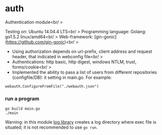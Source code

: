 # auth
Authentication module<br/ >

Testing on: Ubuntu 14.04.4 LTS<br/ >
Programming language: Golang: go1.5.2 linux/amd64<br/ >
Web-framework: [gin-gonic] (https://github.com/gin-gonic)<br/ >
 
* Using authorization depends on url-prefix, client address and request header, that indicated in webconfig file<br/ >
* Authentications: http basic, http digest, windows NTLM, trust, forms/cookie<br/ >
* Implemented the ability to pass a list of users from different repositories (configfile/DB): it setting in main.go. For example:
```golang
webauth.ConfigureFromFile("./webauth.json")
```

### run a program
```
go build main.go 
./main
```
Warning: in this module [log library](https://github.com/KristinaEtc/slflog) creates a log directory where exec file is situated; it is not recommended to use `go run`.


